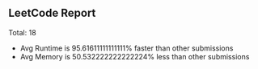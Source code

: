 ## LeetCode Report
Total:  18
* Avg Runtime is 95.61611111111111% faster than other submissions
* Avg Memory is 50.532222222222224% less than other submissions
